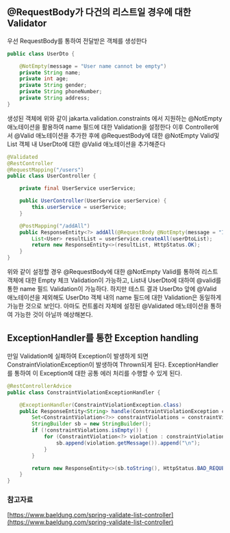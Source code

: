 ## @RequestBody가 다건의 리스트일 경우에 대한 Validator
우선 RequestBody를 통하여 전달받은 객체를 생성한다

```java
public class UserDto {

    @NotEmpty(message = "User name cannot be empty")
    private String name;
    private int age;
    private String gender;
    private String phoneNumber;
    private String address;
}
```

생성된 객체에 위와 같이 jakarta.validation.constraints 에서 지원하는 @NotEmpty 애노테이션을 활용하여 name 필드에 대한 Validation을 설정한다
이후 Controller에서 @Valid 애노테이션을 추가한 후에 @RequestBody에 대한 @NotEmpty Valid및 List 객체 내 UserDto에 대한 @Valid 애노테이션을 추가해준다

```java
@Validated
@RestController
@RequestMapping("/users")
public class UserController {

    private final UserService userService;

    public UserController(UserService userService) {
        this.userService = userService;
    }

    @PostMapping("/addAll")
    public ResponseEntity<?> addAll(@RequestBody @NotEmpty(message = "Input user cannot be empty.")List<@Valid UserDto> userDtoList) {
        List<User> resultList = userService.createAll(userDtoList);
        return new ResponseEntity<>(resultList, HttpStatus.OK);
    }
}
```
위와 같이 설정할 경우 @RequestBody에 대한 @NotEmpty Valid를 통하여 리스트 객체에 대한 Empty 체크 Validation이 가능하고, List내 UserDto에 대하여 @valid를 통한 name 필드 Validation이 가능하다. 하지만 테스트 결과 UserDto 앞에 @Valid 애노테이션을 제외해도 UserDto 객체 내의 name 필드에 대한 Validation은 동일하게 가능한 것으로 보인다. 아마도 컨트롤러 자체에 설정된 @Validated 애노테이션을 통하여 가능한 것이 아닐까 예상해본다.

## ExceptionHandler를 통한 Exception handling
만일 Validation에 실패하여 Exception이 발생하게 되면 ConstraintViolationException이 발생하여 Thrown되게 된다. ExceptionHandler를 통하여 이 Exception에 대한 공통 에러 처리를 수행할 수 있게 된다.
```java
@RestControllerAdvice
public class ConstraintViolationExceptionHandler {

    @ExceptionHandler(ConstraintViolationException.class)
    public ResponseEntity<String> handle(ConstraintViolationException constraintViolationException) {
        Set<ConstraintViolation<?>> constraintViolations = constraintViolationException.getConstraintViolations();
        StringBuilder sb = new StringBuilder();
        if (!constraintViolations.isEmpty()) {
            for (ConstraintViolation<?> violation : constraintViolations) {
                sb.append(violation.getMessage()).append("\n");
            }
        }

        return new ResponseEntity<>(sb.toString(), HttpStatus.BAD_REQUEST);
    }
}
```

### 참고자료
[https://www.baeldung.com/spring-validate-list-controller](https://www.baeldung.com/spring-validate-list-controller)